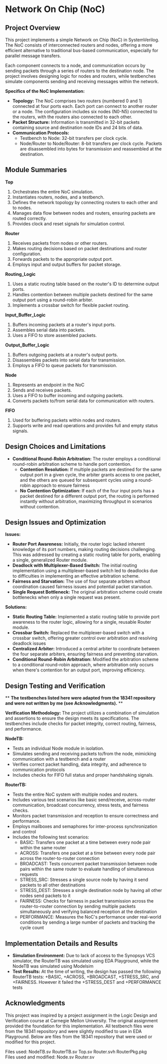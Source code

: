 # Network On Chip (NoC)
## Project Overview
This project implements a simple Network on Chip (NoC) in SystemVerilog. The NoC consists of interconnected routers and nodes, offering a more efficient alternative to traditional bus-based communication, especially for parallel message transfers.

Each component connects to a node, and communication occurs by sending packets through a series of routers to the destination node. The project involves designing logic for nodes and routers, while testbenches simulate components sending and receiving messages within the network.

**Specifics of the NoC Implementation:**

- **Topology:** The NoC comprises two routers (numbered 0 and 1) connected at four ports each. Each port can connect to another router or a node. The configuration includes six nodes (N0-N5) connected to the routers, with the routers also connected to each other.
- **Packet Structure:** Information is transmitted in 32-bit packets containing source and destination node IDs and 24 bits of data.
- **Communication Protocols:**
   - Testbench to Node: 32-bit transfers per clock cycle.
   - Node/Router to Node/Router: 8-bit transfers per clock cycle. Packets are disassembled into bytes for transmission and reassembled at the destination.
## Module Summaries
**Top**
1. Orchestrates the entire NoC simulation.
2. Instantiates routers, nodes, and a testbench.
3. Defines the network topology by connecting routers to each other and to nodes.
4. Manages data flow between nodes and routers, ensuring packets are routed correctly.
5. Provides clock and reset signals for simulation control.
      
**Router**        
1. Receives packets from nodes or other routers.
2. Makes routing decisions based on packet destinations and router configuration.
3. Forwards packets to the appropriate output port.
4. Employs input and output buffers for packet storage.      

**Routing_Logic**
1. Uses a static routing table based on the router's ID to determine output ports.
2. Handles contention between multiple packets destined for the same output port using a round-robin arbiter.
3. Implements a crossbar switch for flexible packet routing.    

**Input_Buffer_Logic**
1. Buffers incoming packets at a router's input ports.
2. Assembles serial data into packets.
3. Uses a FIFO to store assembled packets.

**Output_Buffer_Logic**
1. Buffers outgoing packets at a router's output ports.
2. Disassembles packets into serial data for transmission.
3. Employs a FIFO to queue packets for transmission.

**Node**
1. Represents an endpoint in the NoC 
2. Sends and receives packets.
3. Uses a FIFO to buffer incoming and outgoing packets.
4. Converts packets to/from serial data for communication with routers.

**FIFO**
1. Used for buffering packets within nodes and routers.
2. Supports write and read operations and provides full and empty status signals.

## Design Choices and Limitations
- **Conditional Round-Robin Arbitration:** The router employs a conditional round-robin arbitration scheme to handle port contention.
   - **Contention Resolution:** If multiple packets are destined for the same output port in a given cycle, the arbiter grants access to one packet, and the others are queued for subsequent cycles using a round-robin approach to ensure fairness
   - **No Contention Optimization:** If each of the four input ports has a packet destined for a different output port, the routing is performed instantly without arbitration, maximizing throughput in scenarios without contention.
   
## Design Issues and Optimization
**Issues:**
- **Router Port Awareness:** Initially, the router logic lacked inherent knowledge of its port numbers, making routing decisions challenging. This was addressed by creating a static  routing table for ports, enabling a single, generalized Router module.
- **Deadlock with Multiplexer-Based Switch:** The initial routing implementation using a multiplexer-based switch led to deadlocks due to difficulties in implementing an effective arbitration scheme.
- **Fairness and Starvation:** The use of four separate arbiters without coordination caused fairness issues and potential packet starvation.
- **Single Request Bottleneck:** The original arbitration scheme could create bottlenecks when only a single request was present.

**Solutions:**
- **Static Routing Table:** Implemented a static routing table to provide port awareness to the router logic, allowing for a single, reusable Router module.
- **Crossbar Switch:** Replaced the multiplexer-based switch with a crossbar switch, offering greater control over arbitration and resolving deadlock issues
- **Centralized Arbiter:** Introduced a central arbiter to coordinate between the four separate arbiters, ensuring fairness and preventing starvation.
- **Conditional Round-Robin Arbitration:** Modified the arbitration scheme to a conditional round-robin approach, where arbitration only occurs when there's contention for an output port, improving efficiency.

## Design Testing and Verification 
** **The testbenches listed here were adapted from the 18341 repository and were not written by me (see Acknowledgments).** **  

**Verification Methodology:** The project utilizes a combination of simulation and assertions to ensure the design meets its specifications. The testbenches include checks for packet integrity, correct routing, fairness, and performance.       

**NodeTB:**
- Tests an individual Node module in isolation.
- Simulates sending and receiving packets to/from the node, mimicking communication with a testbench and a router
- Verifies correct packet handling, data integrity, and adherence to communication protocols
- Includes checks for FIFO full status and proper handshaking signals.
  
**RouterTB:**
- Tests the entire NoC system with multiple nodes and routers.
- Includes various test scenarios like basic send/receive, across-router communication, broadcast concurrency, stress tests, and fairness checks.
- Monitors packet transmission and reception to ensure correctness and performance.
- Employs mailboxes and semaphores for inter-process synchronization and control
- Includes the following test scenarios:
  - BASIC: Transfers one packet at a time between every node pair within the same router
  - ACROSS: Transfers one packet at a time between every node pair across the router-to-router connection
  - BROADCAST: Tests concurrent packet transmission between node pairs within the same router to evaluate handling of simultaneous requests
  - STRESS_SRC: Stresses a single source node by having it send packets to all other destinations
  - STRESS_DEST: Stresses a single destination node by having all other nodes send packets to it
  - FAIRNESS: Checks for fairness in packet transmission across the router-to-router connection by sending multiple packets simultaneously and verifying balanced reception at the destination
  - PERFORMANCE: Measures the NoC's performance under real-world conditions by sending a large number of packets and tracking the cycle count

## Implementation Details and Results      
- **Simulation Environment:** Due to lack of access to the Synopsys VCS simulator, the RouterTB was simulated using EDA Playground, while the NodeTB was simulated using Modelsim
- **Test Results:** At the time of writing, the design has passed the following RouterTB tests: +BASIC, +ACROSS, +BROADCAST, +STRESS_SRC, and +FAIRNESS. However it failed the +STRESS_DEST and +PERFORMANCE tests

## Acknowledgments

This project was inspired by a project assignment in the Logic Design and Verification course at Carnegie Mellon University.  The original assignment provided the foundation for this implementation. All testbench files were from the 18341 repository and were slightly modified to use in EDA Playground.
Below are files from the 18341 repository that were used or modified for this project. 

Files used: NodeTB.sv RouterTB.sv Top.sv Router.svh RouterPkg.pkg                               
Files used and modified: Node.sv Router.sv 
